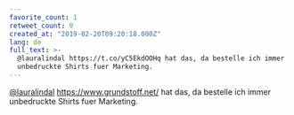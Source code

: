 ```yaml
---
favorite_count: 1
retweet_count: 0
created_at: "2019-02-20T09:20:18.000Z"
lang: de
full_text: >-
  @lauralindal https://t.co/yC5EkdOOHq hat das, da bestelle ich immer
  unbedruckte Shirts fuer Marketing.
---
```


[@lauralindal](https://twitter.com/lauralindal) <https://www.grundstoff.net/>
hat das, da bestelle ich immer unbedruckte Shirts fuer Marketing.
